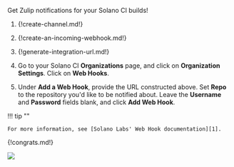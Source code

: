 Get Zulip notifications for your Solano CI builds!

1. {!create-channel.md!}

1. {!create-an-incoming-webhook.md!}

1. {!generate-integration-url.md!}

1. Go to your Solano CI **Organizations** page, and click on
   **Organization Settings**. Click on **Web Hooks**.

1. Under **Add a Web Hook**, provide the URL constructed above.
   Set **Repo** to the repository you'd like to be notified about.
   Leave the **Username** and **Password** fields blank, and click
   **Add Web Hook**.

!!! tip ""

    For more information, see [Solano Labs' Web Hook documentation][1].

[1]: http://docs.solanolabs.com/Setup/webhooks/#build-notification-web-hooks-outgoing

{!congrats.md!}

![](/static/images/integrations/solano/001.png)
